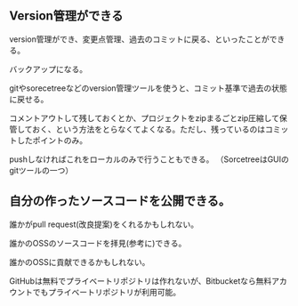 ## Version管理ができる
version管理ができ、変更点管理、過去のコミットに戻る、といったことができる。

バックアップになる。

gitやsorecetreeなどのversion管理ツールを使うと、コミット基準で過去の状態に戻せる。

コメントアウトして残しておくとか、プロジェクトをzipまるごとzip圧縮して保管しておく、という方法をとらなくてよくなる。ただし、残っているのはコミットしたポイントのみ。

pushしなければこれをローカルのみで行うこともできる。
（SorcetreeはGUIのgitツールの一つ）

## 自分の作ったソースコードを公開できる。
誰かがpull request(改良提案)をくれるかもしれない。

誰かのOSSのソースコードを拝見(参考に)できる。

誰かのOSSに貢献できるかもしれない。

GitHubは無料でプライベートリポジトリは作れないが、Bitbucketなら無料アカウントでもプライベートリポジトリが利用可能。
